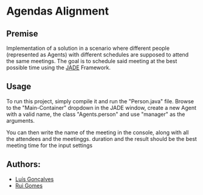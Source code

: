 # Agendas Alignment

## Premise

Implementation of a solution in a scenario where different people (represented as Agents) with different schedules are supposed to attend the same meetings. The goal is to schedule said meeting at the best possible time using the [JADE](http://jade.tilab.com/) Framework.

## Usage

To run this project, simply compile it and run the "Person.java" file. Browse to the "Main-Container" dropdown in the JADE window, create a new Agent with a valid name, the class "Agents.person" and use "manager" as the arguments.

You can then write the name of the meeting in the console, along with all the attendees and the meetinggs. duration and the result should be the best meeting time for the input settings


## Authors:
 * [Luís Gonçalves](https://github.com/Asura14)
 * [Rui Gomes](https://github.com/ruigomeseu)
